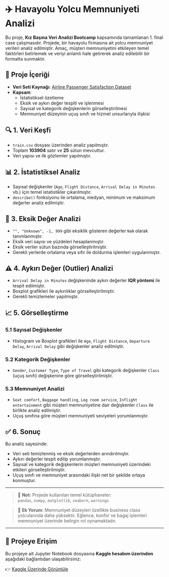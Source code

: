 # ✈️ Havayolu Yolcu Memnuniyeti Analizi

Bu proje, **Kız Başına Veri Analizi Bootcamp** kapsamında tamamlanan 1. final case çalışmasıdır. Projede, bir havayolu firmasına ait yolcu memnuniyet verileri analiz edilmiştir. Amaç, müşteri memnuniyetini etkileyen temel faktörleri belirlemek ve veriyi anlamlı hale getirerek analiz edilebilir bir formatta sunmaktır.

## 📁 Proje İçeriği

- **Veri Seti Kaynağı**: [Airline Passenger Satisfaction Dataset](https://www.kaggle.com/datasets/teejmahal20/airline-passenger-satisfaction)
- **Kapsam**:
  - İstatistiksel özetleme
  - Eksik ve aykırı değer tespiti ve işlenmesi
  - Sayısal ve kategorik değişkenlerin görselleştirilmesi
  - Memnuniyet düzeyinin uçuş sınıfı ve hizmet unsurlarıyla ilişkisi

## 🔍 1. Veri Keşfi

- `train.csv` dosyası üzerinden analiz yapılmıştır.
- Toplam **103904** satır ve **25** sütun mevcuttur.
- Veri yapısı ve ilk gözlemler yapılmıştır.

## 📊 2. İstatistiksel Analiz

- Sayısal değişkenler (`Age`, `Flight Distance`, `Arrival Delay in Minutes` vb.) için temel istatistikler çıkarılmıştır.
- `describe()` fonksiyonu ile ortalama, medyan, minimum ve maksimum değerler analiz edilmiştir.

## 🧩 3. Eksik Değer Analizi

- `"", "Unknown", -1, 999` gibi eksiklik gösteren değerler `NaN` olarak tanımlanmıştır.
- Eksik veri sayısı ve yüzdeleri hesaplanmıştır.
- Eksik veriler sütun bazında görselleştirilmiştir.
- Gerekli yerlerde ortalama veya sıfır ile doldurma işlemleri uygulanmıştır.

## ⚠️ 4. Aykırı Değer (Outlier) Analizi

- `Arrival Delay in Minutes` değişkeninde aykırı değerler **IQR yöntemi** ile tespit edilmiştir.
- Boxplot grafikleri ile aykırılıklar görselleştirilmiştir.
- Gerekli temizlemeler yapılmıştır.

## 📈 5. Görselleştirme

### 5.1 Sayısal Değişkenler

- Histogram ve Boxplot grafikleri ile `Age`, `Flight Distance`, `Departure Delay`, `Arrival Delay` gibi değişkenler analiz edilmiştir.

### 5.2 Kategorik Değişkenler

- `Gender`, `Customer Type`, `Type of Travel` gibi kategorik değişkenler `Class` (uçuş sınıfı) değişkenine göre görselleştirilmiştir.

### 5.3 Memnuniyet Analizi

- `Seat comfort`, `Baggage handling`, `Leg room service`, `Inflight entertainment` gibi müşteri memnuniyetine dair değişkenler `Class` ile birlikte analiz edilmiştir.
- Uçuş sınıfına göre müşteri memnuniyeti seviyeleri yorumlanmıştır.

## ✅ 6. Sonuç

Bu analiz sayesinde:
- Veri seti temizlenmiş ve eksik değerlerden arındırılmıştır.
- Aykırı değerler tespit edilip yorumlanmıştır.
- Sayısal ve kategorik değişkenlerin müşteri memnuniyeti üzerindeki etkileri görselleştirilmiştir.
- Uçuş sınıfı ve memnuniyet arasındaki ilişki net bir şekilde ortaya konmuştur.

---

> 📌 **Not:** Projede kullanılan temel kütüphaneler:  
> `pandas`, `numpy`, `matplotlib`, `seaborn`, `warnings`

> 🧠 **Ek Yorum**: Memnuniyet düzeyleri özellikle business class yolcularında daha yüksektir. Eğlence, konfor ve bagaj işlemleri memnuniyet üzerinde belirgin rol oynamaktadır.

---

## 🔗 Projeye Erişim

Bu projeye ait Jupyter Notebook dosyasına **Kaggle hesabım üzerinden** aşağıdaki bağlantıdan ulaşabilirsiniz:

👉 [Kaggle Üzerinde Görüntüle](https://www.kaggle.com/code/eminesena/kiz-basina-bootcamp-final-case1)


